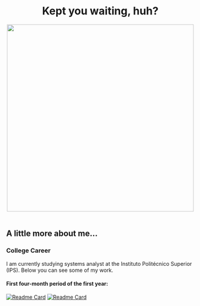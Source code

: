 <h1 align="center">Kept you waiting, huh?</h1>

<div align="center">
    
<img width="500" src="https://media.tenor.com/SKLHQ_xwWD0AAAAd/metal-gear-big-boss.gif">
    
</div>

<br>

<h2>A little more about me...</h2>

<h3>College Career</h3>

<p>I am currently studying systems analyst at the Instituto Politécnico Superior (IPS). Below you can see some of my work.</p>

<h4>First four-month period of the first year:</h4>

[![Readme Card](https://github-readme-stats.vercel.app/api/pin/?username=LukaLattanzi&repo=Practica-Taller-Programacion-I-IPS-2023)](https://github.com/LukaLattanzi/Practica-Taller-Programacion-I-IPS-2023)
[![Readme Card](https://github-readme-stats.vercel.app/api/pin/?username=LukaLattanzi&repo=Trabajo-Final-Taller-Programacion-I-IPS-2023)](https://github.com/LukaLattanzi/Trabajo-Final-Taller-Programacion-I-IPS-2023)

<!--

```javascript
const lukaLatt = {
    pronouns: "He" | "Him",
    age: 19,
    code: ["Javascript", "Python", "C", "HTML", "CSS"]
};
```

<img align="right" src="https://media.tenor.com/_cWDaC9ljYkAAAAC/mgs4snake-mgs4.gif">

<h2>Most Used Languages</h2>

[![Top Langs](https://github-readme-stats.vercel.app/api/top-langs/?username=LukaLattanzi&theme=dark)](https://github.com/anuraghazra/github-readme-stats)
